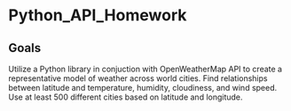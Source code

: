 # Python_API_Homework

## Goals
Utilize a Python library in conjuction with OpenWeatherMap API to create a representative model of weather across world cities. 
Find relationships between latitude and temperature, humidity, cloudiness, and wind speed. 
Use at least 500 different cities based on latitude and longitude. 
